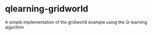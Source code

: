 # qlearning-gridworld
A simple implementation of the gridworld example using the Q-learning algorithm

